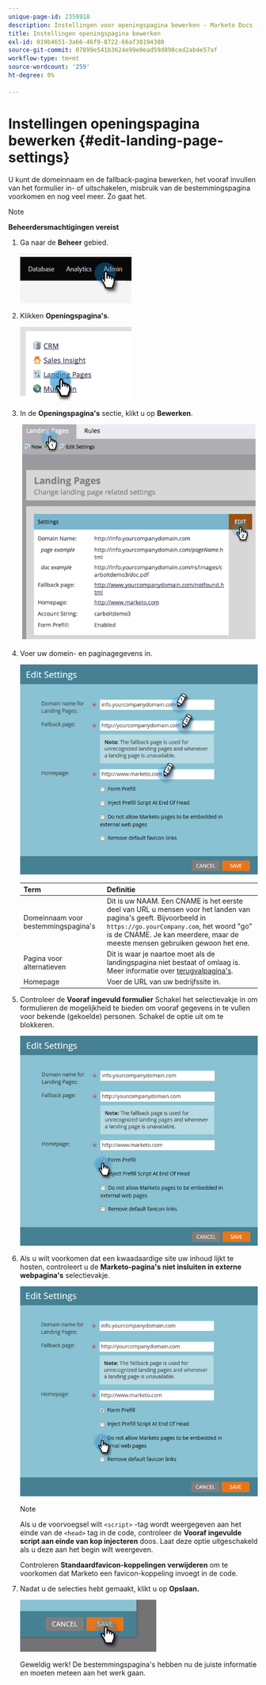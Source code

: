 ```yaml
---
unique-page-id: 2359918
description: Instellingen voor openingspagina bewerken - Marketo Docs - Productdocumentatie
title: Instellingen openingspagina bewerken
exl-id: 019b4651-3a66-46f9-8722-66af30194380
source-git-commit: 07899e541b3624e99e0ead59d898ced2ab4e57af
workflow-type: tm+mt
source-wordcount: '259'
ht-degree: 0%

---
```


# Instellingen openingspagina bewerken {#edit-landing-page-settings}

U kunt de domeinnaam en de fallback-pagina bewerken, het vooraf invullen van het formulier in- of uitschakelen, misbruik van de bestemmingspagina voorkomen en nog veel meer. Zo gaat het.

>[!NOTE]
>
>**Beheerdersmachtigingen vereist**

1. Ga naar de **Beheer** gebied.

   ![](assets/edit-landing-page-settings-1.png)

1. Klikken **Openingspagina&#39;s**.

   ![](assets/edit-landing-page-settings-2.png)

1. In de **Openingspagina&#39;s** sectie, klikt u op **Bewerken**.

   ![](assets/edit-landing-page-settings-3.png)

1. Voer uw domein- en paginagegevens in.

   ![](assets/edit-landing-page-settings-4.png)

   | Term | Definitie |
   |---|---|
   | Domeinnaam voor bestemmingspagina&#39;s | Dit is uw NAAM. Een CNAME is het eerste deel van URL u mensen voor het landen van pagina&#39;s geeft. Bijvoorbeeld in `https://go.yourCompany.com`, het woord &quot;go&quot; is de CNAME. Je kan meerdere, maar de meeste mensen gebruiken gewoon het ene. |
   | Pagina voor alternatieven | Dit is waar je naartoe moet als de landingspagina niet bestaat of omlaag is. Meer informatie over [terugvalpagina&#39;s](/help/marketo/product-docs/administration/settings/set-a-fallback-page.md). |
   | Homepage | Voer de URL van uw bedrijfssite in. |

1. Controleer de **Vooraf ingevuld formulier** Schakel het selectievakje in om formulieren de mogelijkheid te bieden om vooraf gegevens in te vullen voor bekende (gekoelde) personen. Schakel de optie uit om te blokkeren.

   ![](assets/edit-landing-page-settings-5.png)

1. Als u wilt voorkomen dat een kwaadaardige site uw inhoud lijkt te hosten, controleert u de **Marketo-pagina&#39;s niet insluiten in externe webpagina&#39;s** selectievakje.

   ![](assets/edit-landing-page-settings-6.png)

   >[!NOTE]
   >
   >Als u de voorvoegsel wilt `<script>` -tag wordt weergegeven aan het einde van de `<head>` tag in de code, controleer de **Vooraf ingevulde script aan einde van kop injecteren** doos. Laat deze optie uitgeschakeld als u deze aan het begin wilt weergeven.
   >
   >Controleren **Standaardfavicon-koppelingen verwijderen** om te voorkomen dat Marketo een favicon-koppeling invoegt in de code.

1. Nadat u de selecties hebt gemaakt, klikt u op **Opslaan.**

   ![](assets/edit-landing-page-settings-7.png)

   Geweldig werk! De bestemmingspagina&#39;s hebben nu de juiste informatie en moeten meteen aan het werk gaan.

